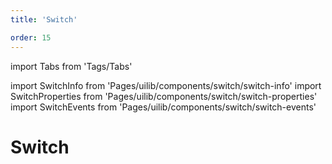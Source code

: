 ```yaml
---
title: 'Switch'

order: 15
---
```


import Tabs from 'Tags/Tabs'

import SwitchInfo from 'Pages/uilib/components/switch/switch-info'
import SwitchProperties from 'Pages/uilib/components/switch/switch-properties'
import SwitchEvents from 'Pages/uilib/components/switch/switch-events'

# Switch

<Tabs>
  <Tabs.Content>
    <SwitchInfo />
  </Tabs.Content>
  <Tabs.Content>
    <SwitchProperties />
  </Tabs.Content>
  <Tabs.Content>
    <SwitchEvents />
  </Tabs.Content>
</Tabs>
